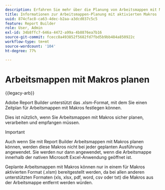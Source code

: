 ```yaml
---
description: Erfahren Sie mehr über die Planung von Arbeitsmappen mit Makros.
title: Informationen zur Arbeitsmappen-Planung mit aktivierten Makros
uuid: 874cfac8-ca63-4dec-b2aa-a3dcd037c5c5
feature: Report Builder
role: User, Admin
exl-id: 34b8ffc7-646a-4472-a99a-4b8876ea7b16
source-git-commit: fcecc8a493852f5682fd7fbd5b9bb484a850922c
workflow-type: tm+mt
source-wordcount: '104'
ht-degree: 77%

---
```


# Arbeitsmappen mit Makros planen

{{legacy-arb}}

Adobe Report Builder unterstützt das .xlsm-Format, mit dem Sie einen Zeitplan für Arbeitsmappen mit Makros festlegen können.

Dies ist nützlich, wenn Sie Arbeitsmappen mit Makros sicher planen, verarbeiten und empfangen müssen.

>[!IMPORTANT]
>
>Auch wenn Sie mit Report Builder Arbeitsmappen mit Makros planen können, werden diese Makros nicht bei jeder geplanten Ausführung angewendet. Sie werden nur dann angewendet, wenn die Arbeitsmappe innerhalb der nativen Microsoft Excel-Anwendung geöffnet ist.

Geplante Arbeitsmappen mit Makros können nur in einem für Makros aktivierten Format (.xlsm) bereitgestellt werden, da bei allen anderen unterstützten Formaten (xls, xlsx, pdf, word, csv oder txt) die Makros aus der Arbeitsmappe entfernt werden würden.
